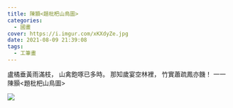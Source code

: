 ```yaml
---
title: 陳顥<題枇杷山鳥圖>
categories:
  - 國畫
cover: https://i.imgur.com/xKXdyZe.jpg
date: 2021-08-09 21:39:08
tags:
  - 工筆畫
---
```


盧橘垂黃雨滿枝，
山禽飽啄已多時。
那知歲宴空林裡，
竹實蕭疏鳳亦饑！
一一陳顥<題枇杷山鳥圖>

![](https://i.imgur.com/xKXdyZe.jpg)
